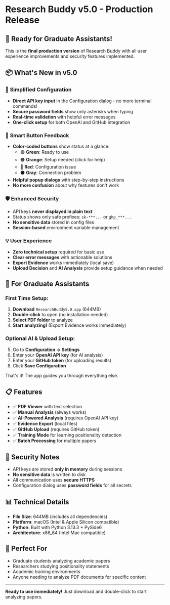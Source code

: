 # Research Buddy v5.0 - Production Release

## 🎉 **Ready for Graduate Assistants!**

This is the **final production version** of Research Buddy with all user experience improvements and security features implemented.

## 📦 **What's New in v5.0**

### 🔧 **Simplified Configuration**
- **Direct API key input** in the Configuration dialog - no more terminal commands!
- **Secure password fields** show only asterisks when typing
- **Real-time validation** with helpful error messages
- **One-click setup** for both OpenAI and GitHub integration

### 🚀 **Smart Button Feedback**
- **Color-coded buttons** show status at a glance:
  - 🟢 **Green**: Ready to use
  - 🟠 **Orange**: Setup needed (click for help)
  - 🔴 **Red**: Configuration issue
  - ⚫ **Gray**: Connection problem
- **Helpful popup dialogs** with step-by-step instructions
- **No more confusion** about why features don't work

### 🛡️ **Enhanced Security**
- API keys **never displayed in plain text**
- Status shows only safe prefixes: `sk-***...` or `ghp_***...`
- **No sensitive data** stored in config files
- **Session-based** environment variable management

### 💡 **User Experience**
- **Zero technical setup** required for basic use
- **Clear error messages** with actionable solutions
- **Export Evidence** works immediately (local save)
- **Upload Decision** and **AI Analysis** provide setup guidance when needed

## 🔧 **For Graduate Assistants**

### **First Time Setup:**
1. **Download** `ResearchBuddy5.0.app` (644MB)
2. **Double-click** to open (no installation needed)
3. **Select PDF folder** to analyze
4. **Start analyzing!** (Export Evidence works immediately)

### **Optional AI & Upload Setup:**
5. Go to **Configuration → Settings**
6. Enter your **OpenAI API key** (for AI analysis)
7. Enter your **GitHub token** (for uploading results)
8. Click **Save Configuration**

That's it! The app guides you through everything else.

## 📋 **Features**

- ✅ **PDF Viewer** with text selection
- ✅ **Manual Analysis** (always works)
- ✅ **AI-Powered Analysis** (requires OpenAI API key)
- ✅ **Evidence Export** (local files)
- ✅ **GitHub Upload** (requires GitHub token)
- ✅ **Training Mode** for learning positionality detection
- ✅ **Batch Processing** for multiple papers

## 🔐 **Security Notes**

- API keys are stored **only in memory** during sessions
- **No sensitive data** is written to disk
- All communication uses **secure HTTPS**
- Configuration dialog uses **password fields** for all secrets

## 📊 **Technical Details**

- **File Size**: 644MB (includes all dependencies)
- **Platform**: macOS (Intel & Apple Silicon compatible)
- **Python**: Built with Python 3.13.3 + PySide6
- **Architecture**: x86_64 (Intel Mac compatible)

## 🎯 **Perfect For**

- Graduate students analyzing academic papers
- Researchers studying positionality statements
- Academic training environments
- Anyone needing to analyze PDF documents for specific content

---

**Ready to use immediately!** Just download and double-click to start analyzing papers.